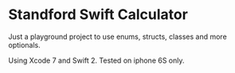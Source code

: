 # Standford Swift Calculator 

Just a playground project to use enums, structs, classes and more optionals.

Using Xcode 7 and Swift 2. Tested on iphone 6S only.

